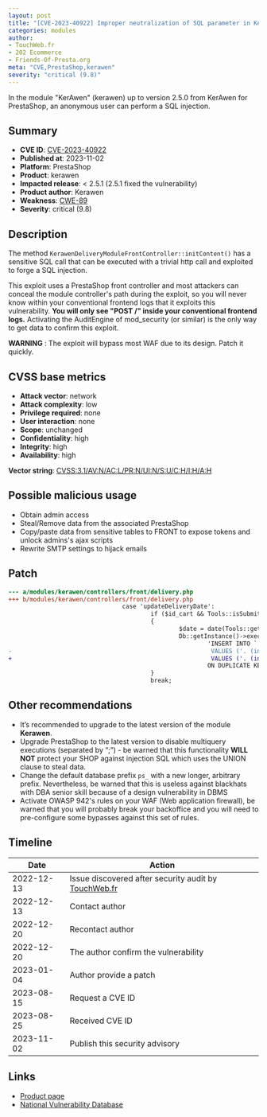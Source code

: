 ```yaml
---
layout: post
title: "[CVE-2023-40922] Improper neutralization of SQL parameter in KerAwen module for PrestaShop"
categories: modules
author:
- TouchWeb.fr
- 202 Ecommerce
- Friends-Of-Presta.org
meta: "CVE,PrestaShop,kerawen"
severity: "critical (9.8)"
---
```


In the module "KerAwen" (kerawen) up to version 2.5.0 from KerAwen for PrestaShop, an anonymous user can perform a SQL injection.


## Summary

* **CVE ID**: [CVE-2023-40922](https://cve.mitre.org/cgi-bin/cvename.cgi?name=CVE-2023-40922)
* **Published at**: 2023-11-02
* **Platform**: PrestaShop
* **Product**: kerawen
* **Impacted release**: < 2.5.1 (2.5.1 fixed the vulnerability)
* **Product author**: Kerawen
* **Weakness**: [CWE-89](https://cwe.mitre.org/data/definitions/89.html)
* **Severity**: critical (9.8)

## Description

The method `KerawenDeliveryModuleFrontController::initContent()` has a sensitive SQL call that can be executed with a trivial http call and exploited to forge a SQL injection.

This exploit uses a PrestaShop front controller and most attackers can conceal the module controller's path during the exploit, so you will never know within your conventional frontend logs that it exploits this vulnerability. **You will only see "POST /" inside your conventional frontend logs.** Activating the AuditEngine of mod_security (or similar) is the only way to get data to confirm this exploit.

**WARNING** : The exploit will bypass most WAF due to its design. Patch it quickly.

## CVSS base metrics

* **Attack vector**: network
* **Attack complexity**: low
* **Privilege required**: none
* **User interaction**: none
* **Scope**: unchanged
* **Confidentiality**: high
* **Integrity**: high
* **Availability**: high

**Vector string**: [CVSS:3.1/AV:N/AC:L/PR:N/UI:N/S:U/C:H/I:H/A:H](https://nvd.nist.gov/vuln-metrics/cvss/v3-calculator?vector=AV:N/AC:L/PR:N/UI:N/S:U/C:H/I:H/A:H)

## Possible malicious usage

* Obtain admin access
* Steal/Remove data from the associated PrestaShop
* Copy/paste data from sensitive tables to FRONT to expose tokens and unlock admins's ajax scripts
* Rewrite SMTP settings to hijack emails


## Patch

```diff
--- a/modules/kerawen/controllers/front/delivery.php
+++ b/modules/kerawen/controllers/front/delivery.php
                                case 'updateDeliveryDate':
                                        if ($id_cart && Tools::isSubmit('delivery_date'))
                                        {
                                                $date = date(Tools::getValue('delivery_date'));
                                                Db::getInstance()->execute(
                                                        'INSERT INTO `'._DB_PREFIX_.'cart_kerawen` (id_cart, delivery_date)
-                                                        VALUES ('. (int) $id_cart .', FROM_UNIXTIME('.$date.'))
+                                                        VALUES ('. (int) $id_cart .', FROM_UNIXTIME("'.pSQL($date).'"))
                                                        ON DUPLICATE KEY UPDATE delivery_date = VALUES(delivery_date)');
                                        }
                                        break;
```

## Other recommendations

* It’s recommended to upgrade to the latest version of the module **Kerawen**.
* Upgrade PrestaShop to the latest version to disable multiquery executions (separated by “;”) - be warned that this functionality **WILL NOT** protect your SHOP against injection SQL which uses the UNION clause to steal data.
* Change the default database prefix `ps_` with a new longer, arbitrary prefix. Nevertheless, be warned that this is useless against blackhats with DBA senior skill because of a design vulnerability in DBMS
* Activate OWASP 942's rules on your WAF (Web application firewall), be warned that you will probably break your backoffice and you will need to pre-configure some bypasses against this set of rules.

## Timeline

| Date | Action |
|--|--|
| 2022-12-13 | Issue discovered after security audit by [TouchWeb.fr](https://www.touchweb.fr) |
| 2022-12-13 | Contact author |
| 2022-12-20 | Recontact author |
| 2022-12-20 | The author confirm the vulnerability |
| 2023-01-04 | Author provide a patch |
| 2023-08-15 | Request a CVE ID |
| 2023-08-25 | Received CVE ID |
| 2023-11-02 | Publish this security advisory |

## Links

* [Product page](https://kerawen.com/logiciel-de-caisse/)
* [National Vulnerability Database](https://nvd.nist.gov/vuln/detail/CVE-2023-40922)

